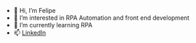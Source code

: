 - 👋 Hi, I’m Felipe
- 👀 I’m interested in RPA Automation and front end development
- 🌱 I’m currently learning RPA
- 📫 [LinkedIn](https://www.linkedin.com/in/felipe-rodolpho-8310372a7/)

<!---
feliperodolpho/feliperodolpho is a ✨ special ✨ repository because its `README.md` (this file) appears on your GitHub profile.
You can click the Preview link to take a look at your changes.
--->
